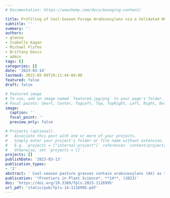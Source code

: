 ```yaml
---
# Documentation: https://wowchemy.com/docs/managing-content/

title: Profiling of Cool-Season Forage Arabinoxylans via a Validated HPAEC-PAD Method
subtitle: ''
summary: ''
authors:
- glenna
- Isabelle Kagan
- Michael Flythe
- Brittany Davis
- admin
tags: []
categories: []
date: '2023-03-14'
lastmod: 2022-05-09T10:11:44-04:00
featured: false
draft: false

# Featured image
# To use, add an image named `featured.jpg/png` to your page's folder.
# Focal points: Smart, Center, TopLeft, Top, TopRight, Left, Right, BottomLeft, Bottom, BottomRight.
image:
  caption: ''
  focal_point: ''
  preview_only: false

# Projects (optional).
#   Associate this post with one or more of your projects.
#   Simply enter your project's folder or file name without extension.
#   E.g. `projects = ["internal-project"]` references `content/project/deep-learning/index.md`.
#   Otherwise, set `projects = []`.
projects: []
publishDate: '2023-03-13'
publication_types:
- '2'
abstract: ' Cool-season pasture grasses contain arabinoxylans (AX) as their major cell wall hemicellulosic polysaccharide. AX structural differences may influence enzymatic degradability, but this relationship has not been fully explored in the AX from the vegetative tissues of cool-season forages, primarily because only limited AX structural characterization has been performed in pasture grasses. Structural profiling of forage AX is a necessary foundation for future work assessing enzymatic degradability and may also be useful for assessing forage quality and suitability for ruminant feed. The main objective of this study was to optimize and validate a high-performance anion-exchange chromatography with pulsed amperometric detection (HPAEC-PAD) method for the simultaneous quantification of 10 endoxylanase-released xylooligosaccharides (XOS) and arabinoxylan oligosaccharides (AXOS) in cool-season forage cell wall material. The following analytical parameters were determined or optimized: chromatographic separation and retention time (RT), internal standard suitability, working concentration range (CR), limit of detection (LOD), limit of quantification (LOQ), relative response factor (RRF), and quadratic calibration curves. The developed method was used to profile the AX structure of four cool-season grasses commonly grown in pastures (timothy, Phleum pratense L.; perennial ryegrass, Lolium perenne L.; tall fescue, Schedonorus arundinaceus (Schreb.) Dumort.; and Kentucky bluegrass, Poa pratensis L.). In addition, the cell wall monosaccharide and ester-linked hydroxycinnamic acid contents were determined for each grass. The developed method revealed unique structural aspects of the AX structure of these forage grass samples that complemented the results of the cell wall monosaccharide analysis. For example, xylotriose, representing an unsubstituted portion of the AX polysaccharide backbone, was the most abundantly-released oligosaccharide in all the species. Perennial rye samples tended to have greater amounts of released oligosaccharides compared to the other species. This method is ideally suited to monitor structural changes of AX in forages as a result of plant breeding, pasture management, and fermentation of plant material.'
publication: '*Frontiers in Plant Science*, **14**, (2023)'
doi: 'https://doi.org/10.3389/fpls.2023.1116995'
url_pdf: 'static/pub/fpls-14-1116995.pdf'
---
```

